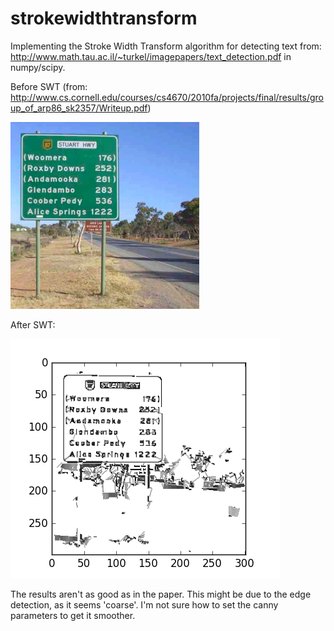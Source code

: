 # strokewidthtransform
Implementing the Stroke Width Transform algorithm for detecting text from: http://www.math.tau.ac.il/~turkel/imagepapers/text_detection.pdf in numpy/scipy.

Before SWT (from: http://www.cs.cornell.edu/courses/cs4670/2010fa/projects/final/results/group_of_arp86_sk2357/Writeup.pdf)

![Before SWT](test2.png)

After SWT:

![After SWT](figure_1.png)

The results aren't as good as in the paper. This might be due to the edge detection, as it seems 'coarse'. I'm not sure how to set the canny parameters to get it smoother.
